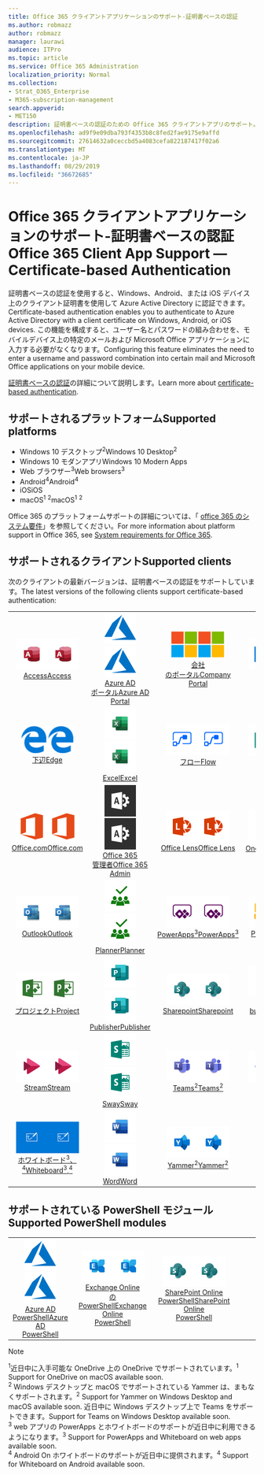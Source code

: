 ```yaml
---
title: Office 365 クライアントアプリケーションのサポート-証明書ベースの認証
ms.author: robmazz
author: robmazz
manager: laurawi
audience: ITPro
ms.topic: article
ms.service: Office 365 Administration
localization_priority: Normal
ms.collection:
- Strat_O365_Enterprise
- M365-subscription-management
search.appverid:
- MET150
description: 証明書ベースの認証のための Office 365 クライアントアプリのサポート。
ms.openlocfilehash: ad9f9e09dba793f4353b8c8fed2fae9175e9affd
ms.sourcegitcommit: 27614632a0ceccbd5a4083cefa822187417f02a6
ms.translationtype: MT
ms.contentlocale: ja-JP
ms.lasthandoff: 08/29/2019
ms.locfileid: "36672685"
---
```

# <a name="office-365-client-app-support--certificate-based-authentication"></a><span data-ttu-id="3e6b5-103">Office 365 クライアントアプリケーションのサポート-証明書ベースの認証</span><span class="sxs-lookup"><span data-stu-id="3e6b5-103">Office 365 Client App Support — Certificate-based Authentication</span></span>

<span data-ttu-id="3e6b5-104">証明書ベースの認証を使用すると、Windows、Android、または iOS デバイス上のクライアント証明書を使用して Azure Active Directory に認証できます。</span><span class="sxs-lookup"><span data-stu-id="3e6b5-104">Certificate-based authentication enables you to authenticate to Azure Active Directory with a client certificate on Windows, Android, or iOS devices.</span></span> <span data-ttu-id="3e6b5-105">この機能を構成すると、ユーザー名とパスワードの組み合わせを、モバイルデバイス上の特定のメールおよび Microsoft Office アプリケーションに入力する必要がなくなります。</span><span class="sxs-lookup"><span data-stu-id="3e6b5-105">Configuring this feature eliminates the need to enter a username and password combination into certain mail and Microsoft Office applications on your mobile device.</span></span>

<span data-ttu-id="3e6b5-106">[証明書ベースの認証](https://docs.microsoft.com/azure/active-directory/authentication/active-directory-certificate-based-authentication-get-started)の詳細について説明します。</span><span class="sxs-lookup"><span data-stu-id="3e6b5-106">Learn more about [certificate-based authentication](https://docs.microsoft.com/azure/active-directory/authentication/active-directory-certificate-based-authentication-get-started).</span></span>

## <a name="supported-platforms"></a><span data-ttu-id="3e6b5-107">サポートされるプラットフォーム</span><span class="sxs-lookup"><span data-stu-id="3e6b5-107">Supported platforms</span></span>

 - <span data-ttu-id="3e6b5-108">Windows 10 デスクトップ<sup>2</sup></span><span class="sxs-lookup"><span data-stu-id="3e6b5-108">Windows 10 Desktop<sup>2</sup></span></span>
 - <span data-ttu-id="3e6b5-109">Windows 10 モダンアプリ</span><span class="sxs-lookup"><span data-stu-id="3e6b5-109">Windows 10 Modern Apps</span></span>
 - <span data-ttu-id="3e6b5-110">Web ブラウザー<sup>3</sup></span><span class="sxs-lookup"><span data-stu-id="3e6b5-110">Web browsers<sup>3</sup></span></span>
 - <span data-ttu-id="3e6b5-111">Android<sup>4</sup></span><span class="sxs-lookup"><span data-stu-id="3e6b5-111">Android<sup>4</sup></span></span>
 - <span data-ttu-id="3e6b5-112">iOS</span><span class="sxs-lookup"><span data-stu-id="3e6b5-112">iOS</span></span>
 - <span data-ttu-id="3e6b5-113">macOS<sup>1</sup> <sup>2</sup></span><span class="sxs-lookup"><span data-stu-id="3e6b5-113">macOS<sup>1</sup> <sup>2</sup></span></span>

<span data-ttu-id="3e6b5-114">Office 365 のプラットフォームサポートの詳細については、「 [office 365 のシステム要件](https://products.office.com/office-system-requirements)」を参照してください。</span><span class="sxs-lookup"><span data-stu-id="3e6b5-114">For more information about platform support in Office 365, see [System requirements for Office 365](https://products.office.com/office-system-requirements).</span></span>

## <a name="supported-clients"></a><span data-ttu-id="3e6b5-115">サポートされるクライアント</span><span class="sxs-lookup"><span data-stu-id="3e6b5-115">Supported clients</span></span>

<span data-ttu-id="3e6b5-116">次のクライアントの最新バージョンは、証明書ベースの認証をサポートしています。</span><span class="sxs-lookup"><span data-stu-id="3e6b5-116">The latest versions of the following clients support certificate-based authentication:</span></span>

| | | | | | |
|:---:|:---:|:---:|:---:|:---:|:---:|
| <span data-ttu-id="3e6b5-117">![アクセスアイコン](media/o365-access-64x64.png)</span><span class="sxs-lookup"><span data-stu-id="3e6b5-117">![Access icon](media/o365-access-64x64.png)</span></span> <br> [<span data-ttu-id="3e6b5-118">Access</span><span class="sxs-lookup"><span data-stu-id="3e6b5-118">Access</span></span>](https://products.office.com/access) | <span data-ttu-id="3e6b5-119">![Azure アイコン](media/o365-azure-64x64.png)</span><span class="sxs-lookup"><span data-stu-id="3e6b5-119">![Azure icon](media/o365-azure-64x64.png)</span></span> <br> [<span data-ttu-id="3e6b5-120">Azure AD <br>ポータル</span><span class="sxs-lookup"><span data-stu-id="3e6b5-120">Azure AD <br> Portal </span></span>](https://azure.microsoft.com/features/azure-portal/) | <span data-ttu-id="3e6b5-121">![会社のポータルのアイコン](media/o365-microsoft-64x64.png)</span><span class="sxs-lookup"><span data-stu-id="3e6b5-121">![Company portal icon](media/o365-microsoft-64x64.png)</span></span> <br> [<span data-ttu-id="3e6b5-122">会社<br>のポータル</span><span class="sxs-lookup"><span data-stu-id="3e6b5-122">Company <br> Portal </span></span>](https://docs.microsoft.com/intune-user-help/sign-in-to-the-company-portal) | <span data-ttu-id="3e6b5-123">![Delve アイコン](media/o365-delve-64x64.png)</span><span class="sxs-lookup"><span data-stu-id="3e6b5-123">![Delve icon](media/o365-delve-64x64.png)</span></span> <br> [<span data-ttu-id="3e6b5-124">Delve</span><span class="sxs-lookup"><span data-stu-id="3e6b5-124">Delve</span></span>](https://products.office.com/business/intelligent-search) | <span data-ttu-id="3e6b5-125">![Dynamics 365 アイコン](media/o365-dynamics365-64x64.png)</span><span class="sxs-lookup"><span data-stu-id="3e6b5-125">![Dynamics 365 icon](media/o365-dynamics365-64x64.png)</span></span> <br> [<span data-ttu-id="3e6b5-126">Dynamics 365</span><span class="sxs-lookup"><span data-stu-id="3e6b5-126">Dynamics 365</span></span>](https://dynamics.microsoft.com) 
| <span data-ttu-id="3e6b5-127">![エッジアイコン](media/o365-edge-64x64.png)</span><span class="sxs-lookup"><span data-stu-id="3e6b5-127">![Edge icon](media/o365-edge-64x64.png)</span></span> <br> [<span data-ttu-id="3e6b5-128">下辺</span><span class="sxs-lookup"><span data-stu-id="3e6b5-128">Edge</span></span>](https://www.microsoft.com/windows/microsoft-edge) | <span data-ttu-id="3e6b5-129">![[Excel] アイコン](media/o365-excel-64x64.png)</span><span class="sxs-lookup"><span data-stu-id="3e6b5-129">![Excel icon](media/o365-excel-64x64.png)</span></span> <br> [<span data-ttu-id="3e6b5-130">Excel</span><span class="sxs-lookup"><span data-stu-id="3e6b5-130">Excel</span></span>](https://products.office.com/excel) | <span data-ttu-id="3e6b5-131">![フローアイコン](media/o365-flow-64x64.png)</span><span class="sxs-lookup"><span data-stu-id="3e6b5-131">![Flow icon](media/o365-flow-64x64.png)</span></span> <br> [<span data-ttu-id="3e6b5-132">フロー</span><span class="sxs-lookup"><span data-stu-id="3e6b5-132">Flow</span></span>](https://flow.microsoft.com) | <span data-ttu-id="3e6b5-133">![フォームアイコン](media/o365-forms-64x64.png)</span><span class="sxs-lookup"><span data-stu-id="3e6b5-133">![Forms icon](media/o365-forms-64x64.png)</span></span> <br> [<span data-ttu-id="3e6b5-134">Forms</span><span class="sxs-lookup"><span data-stu-id="3e6b5-134">Forms</span></span>](https://flow.microsoft.com/connectors/shared_microsoftforms/microsoft-forms/) | <span data-ttu-id="3e6b5-135">![Kaizala アイコン](media/o365-kaizala-64x64.png)</span><span class="sxs-lookup"><span data-stu-id="3e6b5-135">![Kaizala icon](media/o365-kaizala-64x64.png)</span></span> <br> [<span data-ttu-id="3e6b5-136">Kaizala</span><span class="sxs-lookup"><span data-stu-id="3e6b5-136">Kaizala</span></span>](https://products.office.com/en/business/microsoft-kaizala) 
| <span data-ttu-id="3e6b5-137">![Office.com アイコン](media/o365-office-64x64.png)</span><span class="sxs-lookup"><span data-stu-id="3e6b5-137">![Office.com icon](media/o365-office-64x64.png)</span></span> <br> [<span data-ttu-id="3e6b5-138">Office.com</span><span class="sxs-lookup"><span data-stu-id="3e6b5-138">Office.com</span></span>](https://www.office.com/) | <span data-ttu-id="3e6b5-139">![Office 365 管理者アイコン](media/o365-o365admin-64x64.png)</span><span class="sxs-lookup"><span data-stu-id="3e6b5-139">![Office 365 Admin icon](media/o365-o365admin-64x64.png)</span></span> <br> [<span data-ttu-id="3e6b5-140">Office 365 <br>管理者</span><span class="sxs-lookup"><span data-stu-id="3e6b5-140">Office 365 <br> Admin</span></span>](https://products.office.com/business/manage-office-365-admin-app) | <span data-ttu-id="3e6b5-141">![レンズアイコン](media/o365-lens-64x64.png)</span><span class="sxs-lookup"><span data-stu-id="3e6b5-141">![Lens icon](media/o365-lens-64x64.png)</span></span> <br> [<span data-ttu-id="3e6b5-142">Office Lens</span><span class="sxs-lookup"><span data-stu-id="3e6b5-142">Office Lens</span></span>](https://www.microsoft.com/p/office-lens/9wzdncrfj3t8?activetab=pivot%3Aoverviewtab) | <span data-ttu-id="3e6b5-143">![OneDrive for Business アイコン](media/o365-OneDrive-64x64.png)</span><span class="sxs-lookup"><span data-stu-id="3e6b5-143">![OneDrive for Business icon](media/o365-OneDrive-64x64.png)</span></span> <br> [<span data-ttu-id="3e6b5-144">OneDrive<sup>1</sup></span><span class="sxs-lookup"><span data-stu-id="3e6b5-144">OneDrive<sup>1</sup></span></span>](https://products.office.com/onedrive-for-business/online-cloud-storage) |  <span data-ttu-id="3e6b5-145">![OneNote アイコン](media/o365-OneNote-64x64.png)</span><span class="sxs-lookup"><span data-stu-id="3e6b5-145">![OneNote icon](media/o365-OneNote-64x64.png)</span></span> <br> [<span data-ttu-id="3e6b5-146">OneNote</span><span class="sxs-lookup"><span data-stu-id="3e6b5-146">OneNote</span></span>](https://products.office.com/onenote) 
| <span data-ttu-id="3e6b5-147">![Outlook アイコン](media/o365-outlook-64x64.png)</span><span class="sxs-lookup"><span data-stu-id="3e6b5-147">![Outlook icon](media/o365-outlook-64x64.png)</span></span> <br> [<span data-ttu-id="3e6b5-148">Outlook</span><span class="sxs-lookup"><span data-stu-id="3e6b5-148">Outlook</span></span>](https://products.office.com/outlook) | <span data-ttu-id="3e6b5-149">![Planner アイコン](media/o365-planner-64x64.png)</span><span class="sxs-lookup"><span data-stu-id="3e6b5-149">![Planner icon](media/o365-planner-64x64.png)</span></span> <br> [<span data-ttu-id="3e6b5-150">Planner</span><span class="sxs-lookup"><span data-stu-id="3e6b5-150">Planner</span></span>](https://products.office.com/business/task-management-software) | <span data-ttu-id="3e6b5-151">![PowerApps アイコン](media/o365-powerapps-64x64.png)</span><span class="sxs-lookup"><span data-stu-id="3e6b5-151">![PowerApps icon](media/o365-powerapps-64x64.png)</span></span> <br> [<span data-ttu-id="3e6b5-152">PowerApps<sup>3</sup></span><span class="sxs-lookup"><span data-stu-id="3e6b5-152">PowerApps<sup>3</sup></span></span>](https://powerapps.microsoft.com) | <span data-ttu-id="3e6b5-153">![PowerBI アイコン](media/o365-powerbi-64x64.png)</span><span class="sxs-lookup"><span data-stu-id="3e6b5-153">![PowerBI icon](media/o365-powerbi-64x64.png)</span></span> <br> [<span data-ttu-id="3e6b5-154">Power BI</span><span class="sxs-lookup"><span data-stu-id="3e6b5-154">Power BI</span></span>](https://powerbi.microsoft.com)| <span data-ttu-id="3e6b5-155">![[PowerPoint] アイコン](media/o365-powerpoint-64x64.png)</span><span class="sxs-lookup"><span data-stu-id="3e6b5-155">![PowerPoint icon](media/o365-powerpoint-64x64.png)</span></span> <br> [<span data-ttu-id="3e6b5-156">PowerPoint</span><span class="sxs-lookup"><span data-stu-id="3e6b5-156">PowerPoint</span></span>](https://products.office.com/powerpoint) 
| <span data-ttu-id="3e6b5-157">![プロジェクトアイコン](media/o365-project-64x64.png)</span><span class="sxs-lookup"><span data-stu-id="3e6b5-157">![Project icon](media/o365-project-64x64.png)</span></span> <br> [<span data-ttu-id="3e6b5-158">プロジェクト</span><span class="sxs-lookup"><span data-stu-id="3e6b5-158">Project</span></span>](https://products.office.com/project) | <span data-ttu-id="3e6b5-159">![Publisher のアイコン](media/o365-publisher-64x64.png)</span><span class="sxs-lookup"><span data-stu-id="3e6b5-159">![Publisher icon](media/o365-publisher-64x64.png)</span></span> <br> [<span data-ttu-id="3e6b5-160">Publisher</span><span class="sxs-lookup"><span data-stu-id="3e6b5-160">Publisher</span></span>](https://products.office.com/publisher) | <span data-ttu-id="3e6b5-161">![SharePoint アイコン](media/o365-sharepoint-64x64.png)</span><span class="sxs-lookup"><span data-stu-id="3e6b5-161">![SharePoint icon](media/o365-sharepoint-64x64.png)</span></span> <br> [<span data-ttu-id="3e6b5-162">Sharepoint</span><span class="sxs-lookup"><span data-stu-id="3e6b5-162">Sharepoint</span></span>](https://products.office.com/sharepoint) | <span data-ttu-id="3e6b5-163">![Skype for Business アイコン](media/o365-skypeforbusiness-64x64.png)</span><span class="sxs-lookup"><span data-stu-id="3e6b5-163">![Skype for Business icon](media/o365-skypeforbusiness-64x64.png)</span></span> <br> [<span data-ttu-id="3e6b5-164">Skype for <br> business</span><span class="sxs-lookup"><span data-stu-id="3e6b5-164">Skype for <br> Business</span></span>](https://www.skype.com/business/) | <span data-ttu-id="3e6b5-165">![付箋アイコン](media/o365-stickynotes-64x64.png)</span><span class="sxs-lookup"><span data-stu-id="3e6b5-165">![Sticky Notes icon](media/o365-stickynotes-64x64.png)</span></span> <br> [<span data-ttu-id="3e6b5-166">付箋</span><span class="sxs-lookup"><span data-stu-id="3e6b5-166">Sticky Notes</span></span>](https://www.microsoft.com/p/microsoft-sticky-notes/9nblggh4qghw) 
| <span data-ttu-id="3e6b5-167">![ストリームアイコン](media/o365-stream-64x64.png)</span><span class="sxs-lookup"><span data-stu-id="3e6b5-167">![Stream icon](media/o365-stream-64x64.png)</span></span> <br> [<span data-ttu-id="3e6b5-168">Stream</span><span class="sxs-lookup"><span data-stu-id="3e6b5-168">Stream</span></span>](https://stream.microsoft.com) | <span data-ttu-id="3e6b5-169">![Sway アイコン](media/o365-sway-64x64.png)</span><span class="sxs-lookup"><span data-stu-id="3e6b5-169">![Sway icon](media/o365-sway-64x64.png)</span></span> <br> [<span data-ttu-id="3e6b5-170">Sway</span><span class="sxs-lookup"><span data-stu-id="3e6b5-170">Sway</span></span>](https://sway.com) | <span data-ttu-id="3e6b5-171">![Teams アイコン](media/o365-teams-64x64.png)</span><span class="sxs-lookup"><span data-stu-id="3e6b5-171">![Teams icon](media/o365-teams-64x64.png)</span></span> <br> [<span data-ttu-id="3e6b5-172">Teams<sup>2</sup></span><span class="sxs-lookup"><span data-stu-id="3e6b5-172">Teams<sup>2</sup></span></span>](https://products.office.com/microsoft-teams/group-chat-software) | <span data-ttu-id="3e6b5-173">![To Do アイコン](media/o365-todo-64x64.png)</span><span class="sxs-lookup"><span data-stu-id="3e6b5-173">![To-Do icon](media/o365-todo-64x64.png)</span></span> <br> [<span data-ttu-id="3e6b5-174">To Do</span><span class="sxs-lookup"><span data-stu-id="3e6b5-174">To-Do</span></span>](https://todo.microsoft.com) | <span data-ttu-id="3e6b5-175">![Visio アイコン](media/o365-visio-64x64.png)</span><span class="sxs-lookup"><span data-stu-id="3e6b5-175">![Visio icon](media/o365-visio-64x64.png)</span></span> <br> [<span data-ttu-id="3e6b5-176">Visio</span><span class="sxs-lookup"><span data-stu-id="3e6b5-176">Visio</span></span>](https://products.office.com/visio/flowchart-software) 
| <span data-ttu-id="3e6b5-177">![ホワイトボードアイコン](media/o365-whiteboard-64x64.png)</span><span class="sxs-lookup"><span data-stu-id="3e6b5-177">![Whiteboard icon](media/o365-whiteboard-64x64.png)</span></span> <br> [<span data-ttu-id="3e6b5-178">ホワイトボード<sup>3</sup>、<sup>4</sup></span><span class="sxs-lookup"><span data-stu-id="3e6b5-178">Whiteboard<sup>3</sup>,<sup>4</sup></span></span>](https://whiteboard.microsoft.com/) | <span data-ttu-id="3e6b5-179">![[Word] アイコン](media/o365-word-64x64.png)</span><span class="sxs-lookup"><span data-stu-id="3e6b5-179">![Word icon](media/o365-word-64x64.png)</span></span> <br> [<span data-ttu-id="3e6b5-180">Word</span><span class="sxs-lookup"><span data-stu-id="3e6b5-180">Word</span></span>](https://products.office.com/word) | <span data-ttu-id="3e6b5-181">![Yammer アイコン](media/o365-yammer-64x64.png)</span><span class="sxs-lookup"><span data-stu-id="3e6b5-181">![Yammer icon](media/o365-yammer-64x64.png)</span></span> <br> [<span data-ttu-id="3e6b5-182">Yammer<sup>2</sup></span><span class="sxs-lookup"><span data-stu-id="3e6b5-182">Yammer<sup>2</sup></span></span>](https://products.office.com/yammer/yammer-overview) |

## <a name="supported-powershell-modules"></a><span data-ttu-id="3e6b5-183">サポートされている PowerShell モジュール</span><span class="sxs-lookup"><span data-stu-id="3e6b5-183">Supported PowerShell modules</span></span>

| | | | | | |
|:---:|:---:|:---:|:---:|:---:|:---:|
| <span data-ttu-id="3e6b5-184">![Azure アイコン](media/o365-azure-64x64.png)</span><span class="sxs-lookup"><span data-stu-id="3e6b5-184">![Azure icon](media/o365-azure-64x64.png)</span></span> <br> [<span data-ttu-id="3e6b5-185">Azure AD <br> PowerShell</span><span class="sxs-lookup"><span data-stu-id="3e6b5-185">Azure AD <br> PowerShell</span></span>](https://docs.microsoft.com/powershell/azure/active-directory/overview?view=azureadps-2.0) | <span data-ttu-id="3e6b5-186">![Exchange アイコン](media/o365-exchange-64x64.png)</span><span class="sxs-lookup"><span data-stu-id="3e6b5-186">![Exchange icon](media/o365-exchange-64x64.png)</span></span> <br> [<span data-ttu-id="3e6b5-187">Exchange Online <br>の PowerShell</span><span class="sxs-lookup"><span data-stu-id="3e6b5-187">Exchange Online <br> PowerShell</span></span>](https://docs.microsoft.com/powershell/exchange/exchange-online/exchange-online-powershell?view=exchange-ps) | <span data-ttu-id="3e6b5-188">![SharePoint アイコン](media/o365-sharepoint-64x64.png)</span><span class="sxs-lookup"><span data-stu-id="3e6b5-188">![SharePoint icon](media/o365-sharepoint-64x64.png)</span></span> <br> [<span data-ttu-id="3e6b5-189">SharePoint Online <br> PowerShell</span><span class="sxs-lookup"><span data-stu-id="3e6b5-189">SharePoint Online <br> PowerShell</span></span>](https://docs.microsoft.com/sharepoint/manage-team-and-communication-sites-in-powershell)

> [!NOTE]
> <span data-ttu-id="3e6b5-190"><sup>1</sup>近日中に入手可能な OneDrive 上の OneDrive でサポートされています。</span><span class="sxs-lookup"><span data-stu-id="3e6b5-190"><sup>1</sup> Support for OneDrive on macOS available soon.</span></span> <br>
> <span data-ttu-id="3e6b5-191"><sup>2</sup> Windows デスクトップと macOS でサポートされている Yammer は、まもなくサポートされます。</span><span class="sxs-lookup"><span data-stu-id="3e6b5-191"><sup>2</sup> Support for Yammer on Windows Desktop and macOS available soon.</span></span> <span data-ttu-id="3e6b5-192">近日中に Windows デスクトップ上で Teams をサポートできます。</span><span class="sxs-lookup"><span data-stu-id="3e6b5-192">Support for Teams on Windows Desktop available soon.</span></span><br>
> <span data-ttu-id="3e6b5-193"><sup>3</sup> web アプリの PowerApps とホワイトボードのサポートが近日中に利用できるようになります。</span><span class="sxs-lookup"><span data-stu-id="3e6b5-193"><sup>3</sup> Support for PowerApps and Whiteboard on web apps available soon.</span></span> <br>
> <span data-ttu-id="3e6b5-194"><sup>4</sup> Android On ホワイトボードのサポートが近日中に提供されます。</span><span class="sxs-lookup"><span data-stu-id="3e6b5-194"><sup>4</sup> Support for Whiteboard on Android available soon.</span></span>
